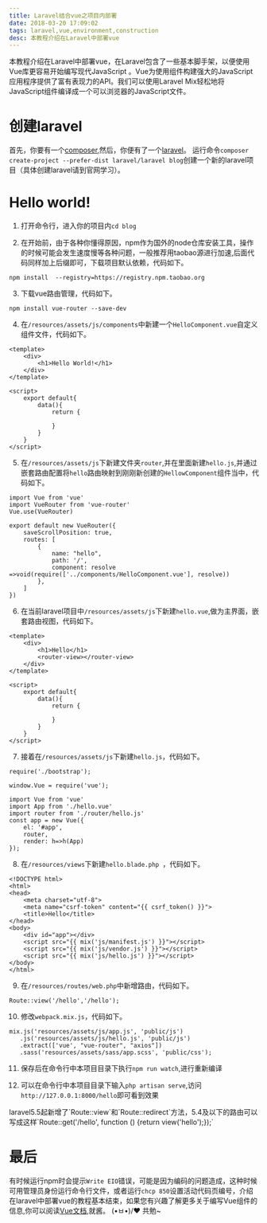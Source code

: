 ```yaml
---
title: Laravel结合vue之项目内部署
date: 2018-03-20 17:09:02
tags: laravel,vue,environment,construction
desc: 本教程介绍在Laravel中部署vue
---
```


本教程介绍在Laravel中部署vue，在Laravel包含了一些基本脚手架，以便使用Vue库更容易开始编写现代JavaScript 。Vue为使用组件构建强大的JavaScript应用程序提供了富有表现力的API。我们可以使用Laravel Mix轻松地将JavaScript组件编译成一个可以浏览器的JavaScript文件。<!-- more -->

# 创建laravel
首先，你要有一个[composer](https://getcomposer.org/download/),然后，你便有了一个[laravel](https://laravel.com/docs/5.6)。
运行命令`composer create-project --prefer-dist laravel/laravel blog`创建一个新的laravel项目（具体创建laravel请到官网学习）。

# Hello world!
1. 打开命令行，进入你的项目内`cd blog`

2. 在开始前，由于各种你懂得原因，npm作为国外的node仓库安装工具，操作的时候可能会发生速度慢等各种问题，一般推荐用taobao源进行加速,后面代码同样加上后缀即可，下载项目默认依赖，代码如下。
```
npm install  --registry=https://registry.npm.taobao.org
```

3. 下载vue路由管理，代码如下。
```
npm install vue-router --save-dev
```

4. 在`/resources/assets/js/components`中新建一个`HelloComponent.vue`自定义组件文件，代码如下。
```
<template>
    <div>
        <h1>Hello World!</h1>
    </div>
</template>

<script>
    export default{
        data(){
            return {

            }
        }
    }
</script>
```

5. 在`/resources/assets/js`下新建文件夹`router`,并在里面新建`hello.js`,并通过嵌套路由配置将`hello`路由映射到刚刚新创建的`HellowComponent`组件当中，代码如下。
```
import Vue from 'vue'
import VueRouter from 'vue-router'
Vue.use(VueRouter)

export default new VueRouter({
    saveScrollPosition: true,
    routes: [
        {
            name: "hello",
            path: '/',
            component: resolve =>void(require(['../components/HelloComponent.vue'], resolve))
        },
    ]
})
```

6. 在当前laravel项目中`/resources/assets/js`下新建`hello.vue`,做为主界面，嵌套路由视图，代码如下。
```
<template>
    <div>
        <h1>Hello</h1>
        <router-view></router-view>
    </div>
</template>

<script>
    export default{
        data(){
            return {

            }
        }
    }
</script>
```

7. 接着在`/resources/assets/js`下新建`hello.js`，代码如下。
```
require('./bootstrap');

window.Vue = require('vue');

import Vue from 'vue'
import App from './hello.vue'
import router from './router/hello.js'
const app = new Vue({
    el: '#app',
    router,
    render: h=>h(App)
});
```

8. 在`/resources/views`下新建`hello.blade.php `，代码如下。
```
<!DOCTYPE html>
<html>
<head>
    <meta charset="utf-8">
    <meta name="csrf-token" content="{{ csrf_token() }}">
    <title>Hello</title>
</head>
<body>
    <div id="app"></div>
    <script src="{{ mix('js/manifest.js') }}"></script>
    <script src="{{ mix('js/vendor.js') }}"></script>
    <script src="{{ mix('js/hello.js') }}"></script>
</body>
</html>
```

9. 在`/resources/routes/web.php`中新增路由，代码如下。
```
Route::view('/hello','/hello');
```

10. 修改`webpack.mix.js`，代码如下。
```
mix.js('resources/assets/js/app.js', 'public/js')
   .js('resources/assets/js/hello.js', 'public/js')
   .extract(['vue', "vue-router", "axios"])
   .sass('resources/assets/sass/app.scss', 'public/css');
```

11. 保存后在命令行中本项目目录下执行`npm run watch`,进行重新编译

12. 可以在命令行中本项目目录下输入`php artisan serve`,访问`http://127.0.0.1:8000/hello`即可看到效果

<div class="tip">laravel5.5起新增了`Route::view`和`Route::redirect`方法，5.4及以下的路由可以写成这样`Route::get('/hello', function () {return view('hello');});`</div>

# 最后
有时候运行npm时会提示`Write EIO`错误，可能是因为编码的问题造成，这种时候可用管理员身份运行命令行文件，或者运行`chcp 850`设置活动代码页编号，介绍在laravel中部署vue的教程基本结束，如果您有兴趣了解更多关于编写Vue组件的信息,你可以阅读[Vue文档](https://vuejs.org/v2/guide/),就酱。
 \(•ㅂ•)/♥  共勉~